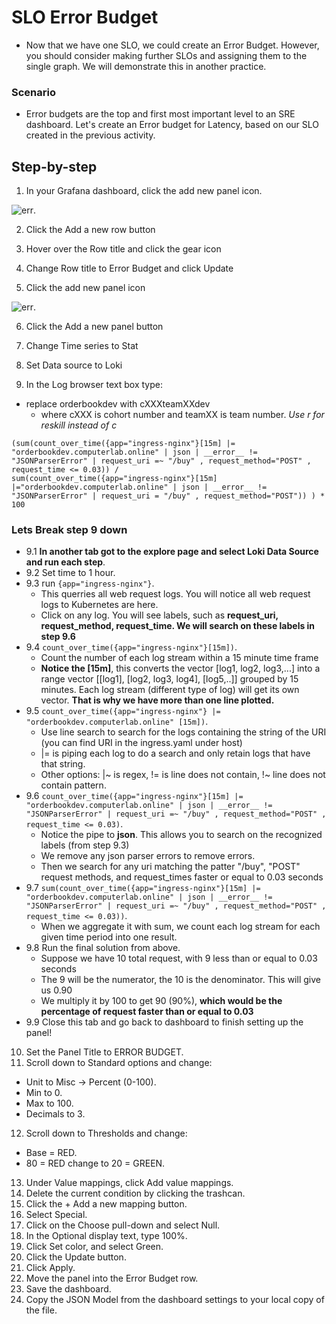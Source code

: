 # SLO Error Budget

- Now that we have one SLO, we could create an Error Budget. However, you should consider making further SLOs and assigning them to the single graph. We will demonstrate this in another practice.

### Scenario
- Error budgets are the top and first most important level to an SRE dashboard. Let's create an Error budget for Latency, based on our SLO created in the previous activity.

## Step-by-step
1. In your Grafana dashboard, click the add new panel icon. 


![err](https://the-software-guild.s3.amazonaws.com/sre/2207/images/GrafanaAddNewPanelIcon.png). 

2. Click the Add a new row button


3. Hover over the Row title and click the gear icon


4. Change Row title to Error Budget and click Update


5. Click the add new panel icon

![err](https://the-software-guild.s3.amazonaws.com/sre/2207/images/GrafanaAddNewPanelIcon.png).

6. Click the Add a new panel button

7. Change Time series to Stat

8. Set Data source to Loki

9. In the Log browser text box type:
 - replace orderbookdev with cXXXteamXXdev
   - where cXXX is cohort number and teamXX is team number. *Use r for reskill instead of c*

```
(sum(count_over_time({app="ingress-nginx"}[15m] |= "orderbookdev.computerlab.online" | json | __error__ !=
"JSONParserError" | request_uri =~ "/buy" , request_method="POST" , request_time <= 0.03)) / 
sum(count_over_time({app="ingress-nginx"}[15m] |="orderbookdev.computerlab.online" | json | __error__ != "JSONParserError" | request_uri = "/buy" , request_method="POST")) ) * 100
```
 
 ### Lets Break step 9 down
  - 9.1 **In another tab got to the explore page and select Loki Data Source and run each step**. 
  - 9.2 Set time to 1 hour. 
  - 9.3 run `{app="ingress-nginx"}`. 
    - This querries all web request logs. You will notice all web request logs to Kubernetes are here.
    - Click on any log. You will see labels, such as **request_uri, request_method, request_time. We will search on these labels in step 9.6**
  - 9.4 `count_over_time({app="ingress-nginx"}[15m])`. 
    - Count the number of each log stream within a 15 minute time frame
    - **Notice the [15m]**, this converts the vector [log1, log2, log3,...] into a range vector [[log1], [log2, log3, log4], [log5,..]] grouped by 15 minutes. Each log stream (different type of log) will get its own vector. **That is why we have more than one line plotted.**
  - 9.5 `count_over_time({app="ingress-nginx"} |= "orderbookdev.computerlab.online" [15m])`. 
    - Use line search to search for the logs containing the string of the URI (you can find URI in the ingress.yaml under host)
    - |= is piping each log to do a search and only retain logs that have that string.
    - Other options: |~ is regex, != is line does not contain, !~ line does not contain pattern.
  - 9.6 `count_over_time({app="ingress-nginx"}[15m] |= "orderbookdev.computerlab.online" | json | __error__ !=
"JSONParserError" | request_uri =~ "/buy" , request_method="POST" , request_time <= 0.03)`. 
    - Notice the pipe to **json**. This allows you to search on the recognized labels (from step 9.3)
    - We remove any json parser errors to remove errors.
    - Then we search for any uri matching the patter "/buy", "POST" request methods, and request_times faster or equal to 0.03 seconds
  - 9.7 `sum(count_over_time({app="ingress-nginx"}[15m] |= "orderbookdev.computerlab.online" | json | __error__ !=
"JSONParserError" | request_uri =~ "/buy" , request_method="POST" , request_time <= 0.03))`. 
    - When we aggregate it with sum, we count each log stream for each given time period into one result.
  - 9.8 Run the final solution from above. 
    - Suppose we have 10 total request, with 9 less than or equal to 0.03 seconds
    - The 9 will be the numerator, the 10 is the denominator. This will give us 0.90
    - We multiply it by 100 to get 90 (90%), **which would be the percentage of request faster than or equal to 0.03**
  - 9.9 Close this tab and go back to dashboard to finish setting up the panel!  
  

10. Set the Panel Title to ERROR BUDGET. 
11. Scroll down to Standard options and change:  
  - Unit to Misc -> Percent (0-100). 
  - Min to 0. 
  - Max to 100. 
  - Decimals to 3. 
12. Scroll down to Thresholds and change:  
  - Base = RED. 
  - 80 = RED change to 20 = GREEN. 
13. Under Value mappings, click Add value mappings. 
14. Delete the current condition by clicking the trashcan. 
15. Click the + Add a new mapping button. 
16. Select Special. 
17. Click on the Choose pull-down and select Null. 
18. In the Optional display text, type 100%. 
19. Click Set color, and select Green. 
20. Click the Update button. 
21. Click Apply. 
22. Move the panel into the Error Budget row. 
23. Save the dashboard. 
24. Copy the JSON Model from the dashboard settings to your local copy of the file.  

